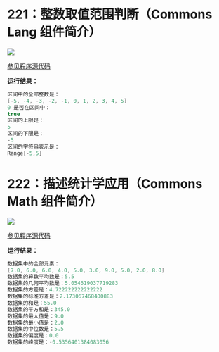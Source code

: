 # 221：整数取值范围判断（Commons Lang 组件简介）

<img src="http://image.renkaigis.com/keepcoding/2017122001.png">

<a href="https://github.com/renkaigis/KeepCoding/tree/master/2017/12/20" target="_blank">参见程序源代码</a>

**运行结果：**

```java
区间中的全部整数是：
[-5, -4, -3, -2, -1, 0, 1, 2, 3, 4, 5]
0 是否在区间中：
true
区间的上限是：
5
区间的下限是：
-5
区间的字符串表示是：
Range[-5,5]
```

# 222：描述统计学应用（Commons Math 组件简介）

<img src="http://image.renkaigis.com/keepcoding/2017122002.png">

<a href="https://github.com/renkaigis/KeepCoding/tree/master/2017/12/20" target="_blank">参见程序源代码</a>

**运行结果：**

```java
数据集中的全部元素：
[7.0, 6.0, 6.0, 4.0, 5.0, 3.0, 9.0, 5.0, 2.0, 8.0]
数据集的算数平均数是：5.5
数据集的几何平均数是：5.054619037719283
数据集的方差是：4.722222222222222
数据集的标准方差是：2.173067468400883
数据集的和是：55.0
数据集的平方和是：345.0
数据集的最大值是：9.0
数据集的最小值是：2.0
数据集的中位数是：5.5
数据集的偏度是：0.0
数据集的峰度是：-0.5356401384083056
```

